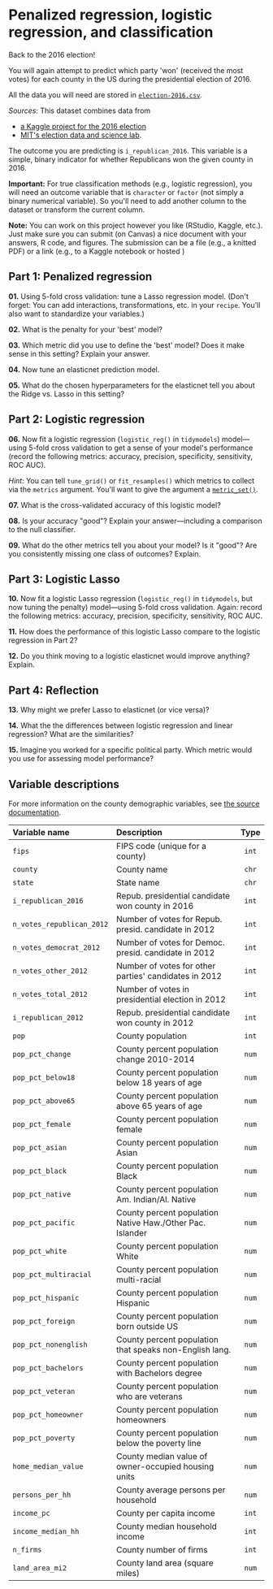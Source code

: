# Penalized regression, logistic regression, and classification

Back to the 2016 election!

You will again attempt to predict which party 'won' (received the most votes) for each county in the US during the presidential election of 2016.

All the data you will need are stored in [`election-2016.csv`](https://raw.githack.com/edrubin/EC524W22/master/projects/project-002/election-2016.csv).

*Sources:* This dataset combines data from 

- [a Kaggle project for the 2016 election](https://www.kaggle.com/benhamner/2016-us-election?select=county_facts.csv)
- [MIT's election data and science lab](https://dataverse.harvard.edu/dataset.xhtml?persistentId=doi:10.7910/DVN/VOQCHQ).

The outcome you are predicting  is `i_republican_2016`. This variable is a simple, binary indicator for whether Republicans won the given county in 2016. 

**Important:** For true classification methods (e.g., logistic regression), you will need an outcome variable that is `character` or `factor` (not simply a binary numerical variable). So you'll need to add another column to the dataset or transform the current column.

**Note:** You can work on this project however you like (RStudio, Kaggle, etc.). Just make sure you can submit (on Canvas) a nice document with your answers, R code, and figures. The submission can be a file (e.g., a knitted PDF) or a link (e.g., to a Kaggle notebook or hosted )

## Part 1: Penalized regression

**01\.** Using 5-fold cross validation: tune a Lasso regression model. (Don't forget: You can add interactions, transformations, etc. in your `recipe`. You'll also want to standardize your variables.)

**02\.** What is the penalty for your 'best' model?

**03\.** Which metric did you use to define the 'best' model? Does it make sense in this setting? Explain your answer.

**04\.** Now tune an elasticnet prediction model.

**05\.** What do the chosen hyperparameters for the elasticnet tell you about the Ridge vs. Lasso in this setting?

## Part 2: Logistic regression

**06\.** Now fit a logistic regression (`logistic_reg()` in `tidymodels`) model—using 5-fold cross validation to get a sense of your model's performance (record the following metrics: accuracy, precision, specificity, sensitivity, ROC AUC).

*Hint:* You can tell `tune_grid()` or `fit_resamples()` which metrics to collect via the `metrics` argument. You'll want to give the argument a [`metric_set()`](https://yardstick.tidymodels.org/reference/metric_set.html).

**07\.** What is the cross-validated accuracy of this logistic model? 

**08\.** Is your accuracy "good"? Explain your answer—including a comparison to the null classifier.

**09\.** What do the other metrics tell you about your model? Is it "good"? Are you consistently missing one class of outcomes? Explain.

## Part 3: Logistic Lasso

**10\.** Now fit a logistic Lasso regression (`logistic_reg()` in `tidymodels`, but now tuning the penalty) model—using 5-fold cross validation. Again: record the following metrics: accuracy, precision, specificity, sensitivity, ROC AUC.

**11\.** How does the performance of this logistic Lasso compare to the logistic regression in Part 2?

**12\.** Do you think moving to a logistic elasticnet would improve anything? Explain.

## Part 4: Reflection

**13\.** Why might we prefer Lasso to elasticnet (or vice versa)?

**14\.** What the the differences between logistic regression and linear regression? What are the similarities?

**15\.** Imagine you worked for a specific political party. Which metric would you use for assessing model performance?

## Variable descriptions

For more information on the county demographic variables, see [the source documentation](https://dataverse.harvard.edu/dataset.xhtml?persistentId=doi:10.7910/DVN/VOQCHQ).

| Variable name | Description | Type |
|:----|:----|:---:|
| `fips`                   | FIPS code (unique for a county)                             | `int` |
| `county`                 | County name                                                 | `chr` |
| `state`                  | State name                                                  | `chr` |
| `i_republican_2016`      | Repub. presidential candidate won county in 2016            | `int` |
| `n_votes_republican_2012`| Number of votes for Repub. presid. candidate in 2012        | `int` |
| `n_votes_democrat_2012`  | Number of votes for Democ. presid. candidate in 2012        | `int` |
| `n_votes_other_2012`     | Number of votes for other parties' candidates in 2012       | `int` |
| `n_votes_total_2012`     | Number of votes in presidential election in 2012            | `int` |
| `i_republican_2012`      | Repub. presidential candidate won county in 2012            | `int` |
| `pop`                    | County population                                           | `int` |
| `pop_pct_change`         | County percent population change 2010-2014                  | `num` |
| `pop_pct_below18`        | County percent population below 18 years of age             | `num` |
| `pop_pct_above65`        | County percent population above 65 years of age             | `num` |
| `pop_pct_female`         | County percent population female                            | `num` |
| `pop_pct_asian`          | County percent population Asian                             | `num` |
| `pop_pct_black`          | County percent population Black                             | `num` |
| `pop_pct_native`         | County percent population Am. Indian/Al. Native             | `num` |
| `pop_pct_pacific`        | County percent population Native Haw./Other Pac. Islander   | `num` |
| `pop_pct_white`          | County percent population White                             | `num` |
| `pop_pct_multiracial`    | County percent population multi-racial                      | `num` |
| `pop_pct_hispanic`       | County percent population Hispanic                          | `num` |
| `pop_pct_foreign`        | County percent population born outside US                   | `num` |
| `pop_pct_nonenglish`     | County percent population that speaks non-English lang.     | `num` |
| `pop_pct_bachelors`      | County percent population with Bachelors degree             | `num` |
| `pop_pct_veteran`        | County percent population who are veterans                  | `num` |
| `pop_pct_homeowner`      | County percent population homeowners                        | `num` |
| `pop_pct_poverty`        | County percent population below the poverty line            | `num` |
| `home_median_value`      | County median value of owner-occupied housing units         | `num` |
| `persons_per_hh`         | County average persons per household                        | `num` |
| `income_pc`              | County per capita income                                    | `int` |
| `income_median_hh`       | County median household income                              | `int` |
| `n_firms`                | County number of firms                                      | `int` |
| `land_area_mi2`          | County land area (square miles)                             | `num` |
